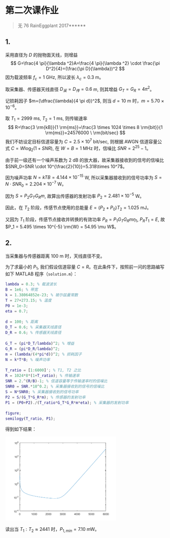 # 第二次课作业

> 无 76    RainEggplant    2017******

## 1.

采用直径为 $D$ 的抛物面天线，则增益
$$
G=\frac{4 \pi}{\lambda ^2}A=\frac{4 \pi}{\lambda ^2} \cdot \frac{\pi D^2}{4}=(\frac{\pi D}{\lambda})^2
$$
因为载波频率 $f_c=1$ GHz, 所以波长 $\lambda _c=0.3$ m。

取采集器、传感器天线直径 $D_采=D_传=0.6$ m, 则其增益 $G_T=G_R=4 \pi ^2$。

记损耗因子 $m=(\dfrac{\lambda}{4 \pi d})^2$, 则当 $d=10$ m 时，$m=5.70\times 10^{-6}$。

取 $T_1=2999$ ms, $T_2=1$ ms, 则传输速率
$$
R=\frac{3 \rm{kB}}{1 \rm{ms}}=\frac{3 \times 1024 \times 8 \rm{bit}}{1 \rm{ms}}=24576000 \ \rm{bit/sec}
$$
我们不妨设定目标信道容量为 $C=2.5 \times 10^7$ bit/sec, 则根据 AWGN 信道容量公式 $C=W \mathrm{log}_2(1+SNR)$, 在 $W=B=1$ MHz 时，信噪比 $SNR=2^{25}-1$。

由于前一级还有一个噪声系数为 2 dB 的放大器，故采集器接收到的信号的信噪比 $SNR_0=SNR \cdot 10^{\frac{2}{10}}=5.318\times 10^7$。

因为噪声功率 $N=kTB=4.144\times 10^{-15}$ W, 所以采集器接收到的信号功率为 $S=N \cdot SNR_0=2.204\times 10^{-7}$ W。

因为 $S=P_2 G_T G_R m$, 故算出传感器的发射功率 $P_2=2.481\times 10^{-5}$ W。

因此，在 $T_2$ 阶段，传感节点使用的总能量 $E=(P_2+P_0)T_2=1.$025 mJ。

又因为 $T_1$ 阶段，传感节点接收并转换的有效功率 $P_R = P_1 G_T G_R m \eta_1$, $P_R T_1 = E$, 故 $P_1 = 5.495 \times 10^{-5} \rm{W} = 54.95 \mu W$。 



## 2.

当采集器与传感器距离 100 m 时，天线直径不变。

为了求最小的 $P_1$, 我们假设信道容量 $C=R$。在此条件下，按照前一问的思路编写如下 MATLAB 程序（`solution.m`）：

```matlab
lambda = 0.3; % 载波波长
B = 1e6; % 带宽
k = 1.38064852e-23; % 玻尔兹曼常数
T = 27+273.15; % 温度
P0 = 1e-3;
eta = 0.7;

d = 100; % 距离
D_T = 0.6; % 采集器天线直径
D_R = 0.6; % 传感器天线直径

G_T = (pi*D_T/lambda)^2; % 增益
G_R = (pi*D_R/lambda)^2;
m = (lambda/(4*pi*d))^2; % 损耗因子
N = k*T*B; % 噪声功率

T_ratio = [1:6000]'; % T1, T2 之比
R = 1024*8*(1+T_ratio); % 传输速率
SNR = 2.^(R/B)-1; % 信道容量等于传输速率时的信噪比
SNR0 = SNR.*10^0.2; % 采集器接收到的信号的信噪比
S = N*SNR0; % 采集器接收到的信号功率
P2 = S/(G_T*G_R*m); % 传感器的发射功率
P1 = (P0+P2)./(T_ratio*G_T*G_R*m*eta); % 采集器的发射功率

figure;
semilogy(T_ratio, P1);
```



得到如下结果：

<img src="result_2.png" style="zoom:50%" />

读出当 $T_1:T_2 \approx 2441$ 时，$P_{1,min}=7.10$ mW。